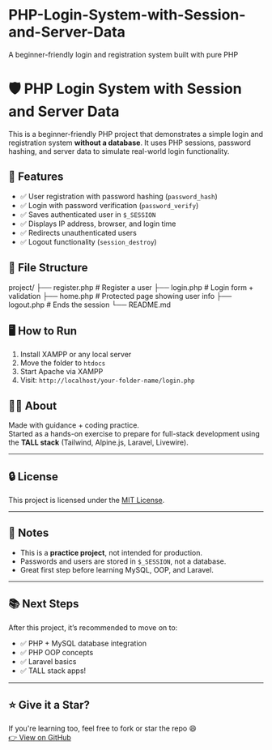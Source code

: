 # PHP-Login-System-with-Session-and-Server-Data
A beginner-friendly login and registration system built with pure PHP


# 🛡️ PHP Login System with Session and Server Data

This is a beginner-friendly PHP project that demonstrates a simple login and registration system **without a database**. It uses PHP sessions, password hashing, and server data to simulate real-world login functionality.


## 🚀 Features

- ✅ User registration with password hashing (`password_hash`)
- ✅ Login with password verification (`password_verify`)
- ✅ Saves authenticated user in `$_SESSION`
- ✅ Displays IP address, browser, and login time
- ✅ Redirects unauthenticated users
- ✅ Logout functionality (`session_destroy`)


## 📂 File Structure

project/
├── register.php # Register a user
├── login.php # Login form + validation
├── home.php # Protected page showing user info
├── logout.php # Ends the session
└── README.md

## 🖥️ How to Run

1. Install XAMPP or any local server
2. Move the folder to `htdocs`
3. Start Apache via XAMPP
4. Visit: `http://localhost/your-folder-name/login.php`



## 👨‍💻 About

Made with guidance + coding practice.  
Started as a hands-on exercise to prepare for full-stack development using the **TALL stack** (Tailwind, Alpine.js, Laravel, Livewire).

---

## 🔒 License

This project is licensed under the [MIT License](LICENSE).

---

## 📌 Notes

- This is a **practice project**, not intended for production.
- Passwords and users are stored in `$_SESSION`, not a database.
- Great first step before learning MySQL, OOP, and Laravel.

---


## 📚 Next Steps

After this project, it’s recommended to move on to:
- ✅ PHP + MySQL database integration
- ✅ PHP OOP concepts
- ✅ Laravel basics
- ✅ TALL stack apps!

---

## ⭐️ Give it a Star?

If you're learning too, feel free to fork or star the repo 😄  
[👉 View on GitHub](https://github.com/Loyskiee/PHP-Login-System-with-Session-and-Server-Data)


